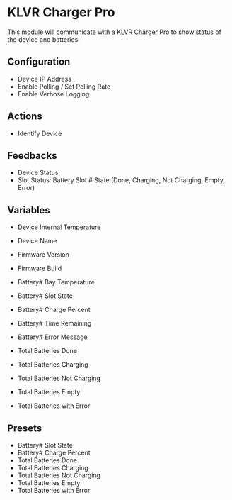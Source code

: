 # KLVR Charger Pro

This module will communicate with a KLVR Charger Pro to show status of the device and batteries.

## Configuration

- Device IP Address
- Enable Polling / Set Polling Rate
- Enable Verbose Logging

## Actions

- Identify Device

## Feedbacks

- Device Status
- Slot Status: Battery Slot # State (Done, Charging, Not Charging, Empty, Error)

## Variables

- Device Internal Temperature
- Device Name
- Firmware Version
- Firmware Build

- Battery# Bay Temperature
- Battery# Slot State
- Battery# Charge Percent
- Battery# Time Remaining
- Battery# Error Message

- Total Batteries Done
- Total Batteries Charging
- Total Batteries Not Charging
- Total Batteries Empty
- Total Batteries with Error

## Presets

- Battery# Slot State
- Battery# Charge Percent
- Total Batteries Done
- Total Batteries Charging
- Total Batteries Not Charging
- Total Batteries Empty
- Total Batteries with Error
